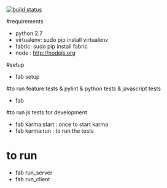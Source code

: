 [![build status](https://secure.travis-ci.org/les-epicuriens-du-logiciel/pic-bois.png)](http://travis-ci.org/les-epicuriens-du-logiciel/pic-bois)

#requirements
- python 2.7
- virtualenv: sudo pip install virtualenv
- fabric: sudo pip install fabric
- node : http://nodejs.org

#setup
- fab setup

#to run feature tests & pylint & python tests & javascript tests
- fab

#to run js tests for development
- fab karma:start : once to start karma
- fab karma:run : to run the tests

# to run
- fab run_server
- fab run_client
